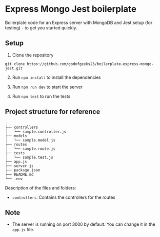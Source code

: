 # Express Mongo Jest boilerplate

Boilerplate code for an Express server with MongoDB and Jest setup (for testing) - to get you started quickly.

## Setup

1. Clone the repository

```
git clone https://github.com/godofgeeks23/boilerplate-express-mongo-jest.git
```

2. Run `npm install` to install the dependencies

3. Run `npm run dev` to start the server
4. Run `npm test` to run the tests

## Project structure for reference

```
.
├── controllers
│   └── sample.controller.js
├── models
│   └── sample.model.js
├── routes
│   └── sample.route.js
├── tests
│   └── sample.test.js
├── app.js
├── server.js
├── package.json
├── README.md
└── .env
```

Description of the files and folders:

- `controllers`: Contains the controllers for the routes

## Note

- The server is running on port 3000 by default. You can change it in the `app.js` file.
